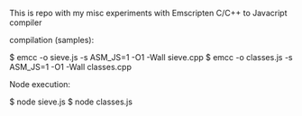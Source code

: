 This is repo with my misc experiments with Emscripten C/C++ to Javacript compiler

compilation (samples):

$ emcc -o sieve.js -s ASM_JS=1 -O1 -Wall sieve.cpp
$ emcc -o classes.js -s ASM_JS=1 -O1 -Wall classes.cpp

Node execution:

$ node sieve.js
$ node classes.js


